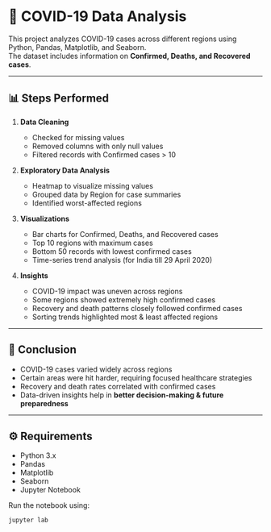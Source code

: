 # 🦠 COVID-19 Data Analysis

This project analyzes COVID-19 cases across different regions using Python, Pandas, Matplotlib, and Seaborn.  
The dataset includes information on **Confirmed, Deaths, and Recovered cases**.

---

## 📊 Steps Performed

1. **Data Cleaning**
   - Checked for missing values
   - Removed columns with only null values
   - Filtered records with Confirmed cases > 10

2. **Exploratory Data Analysis**
   - Heatmap to visualize missing values
   - Grouped data by Region for case summaries
   - Identified worst-affected regions

3. **Visualizations**
   - Bar charts for Confirmed, Deaths, and Recovered cases
   - Top 10 regions with maximum cases
   - Bottom 50 records with lowest confirmed cases
   - Time-series trend analysis (for India till 29 April 2020)

4. **Insights**
   - COVID-19 impact was uneven across regions
   - Some regions showed extremely high confirmed cases
   - Recovery and death patterns closely followed confirmed cases
   - Sorting trends highlighted most & least affected regions

---

## 📌 Conclusion
- COVID-19 cases varied widely across regions  
- Certain areas were hit harder, requiring focused healthcare strategies  
- Recovery and death rates correlated with confirmed cases  
- Data-driven insights help in **better decision-making & future preparedness**  

---

## ⚙️ Requirements
- Python 3.x  
- Pandas  
- Matplotlib  
- Seaborn  
- Jupyter Notebook  

Run the notebook using:
```bash
jupyter lab
